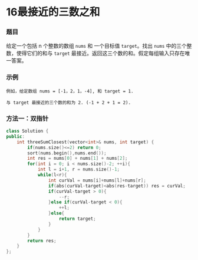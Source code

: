 # 16最接近的三数之和

### 题目

给定一个包括 n 个整数的数组 `nums` 和 一个目标值 `target`。找出 `nums` 中的三个整数，使得它们的和与 `target` 最接近。返回这三个数的和。假定每组输入只存在唯一答案。

### 示例

```
例如，给定数组 nums = [-1，2，1，-4], 和 target = 1.

与 target 最接近的三个数的和为 2. (-1 + 2 + 1 = 2).
```

### 方法一：双指针

```c++
class Solution {
public:
    int threeSumClosest(vector<int>& nums, int target) {
        if(nums.size()<=2) return 0;
        sort(nums.begin(),nums.end());
        int res = nums[0] + nums[1] + nums[2];
        for(int i = 0; i < nums.size()-2; ++i){
            int l = i+1, r = nums.size()-1;
            while(l<r){
                int curVal = nums[i]+nums[l]+nums[r];
                if(abs(curVal-target)<abs(res-target)) res = curVal;
                if(curVal-target > 0){
                    --r;
                }else if(curVal-target < 0){
                    ++l;
                }else{
                    return target;
                }
            }
        }
        return res;
    }
};
```

